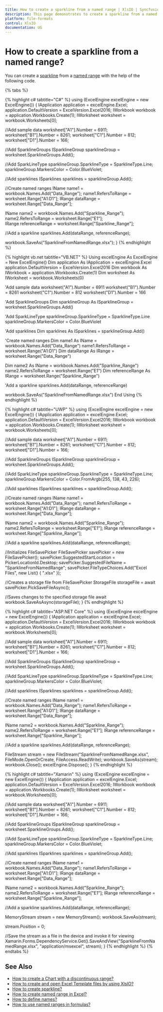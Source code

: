 ```yaml
---
title: How to create a sparkline from a named range | XlsIO | Syncfusion
description: This page demonstrates to create a sparkline from a named range using Syncfusion .NET Excel library (XlsIO).
platform: file-formats
control: XlsIO
documentation: UG
---
```


# How to create a sparkline from a named range?

You can create a [sparkline](https://help.syncfusion.com/file-formats/xlsio/working-with-charts#sparkline) from a [named range](https://help.syncfusion.com/file-formats/xlsio/faq#how-to-use-named-ranges-with-xlsio) with the help of the following code.

{% tabs %}  

{% highlight c# tabtitle="C#" %}
using (ExcelEngine excelEngine = new ExcelEngine())
{
  IApplication application = excelEngine.Excel;
  application.DefaultVersion = ExcelVersion.Excel2016;
  IWorkbook workbook = application.Workbooks.Create(1);
  IWorksheet worksheet = workbook.Worksheets[0];

  //Add sample data
  worksheet["A1"].Number = 6911;
  worksheet["B1"].Number = 8261;
  worksheet["C1"].Number = 812;
  worksheet["D1"].Number = 166;

  //Add SparklineGroups
  ISparklineGroup sparklineGroup = worksheet.SparklineGroups.Add();

  //Add SparkLineType
  sparklineGroup.SparklineType = SparklineType.Line;
  sparklineGroup.MarkersColor = Color.BlueViolet;

  //Add sparklines
  ISparklines sparklines = sparklineGroup.Add();

  //Create named ranges
  IName name1 = workbook.Names.Add("Data_Range");
  name1.RefersToRange = worksheet.Range["A1:D1"];
  IRange dataRange = worksheet.Range["Data_Range"];

  IName name2 = workbook.Names.Add("Sparkline_Range");
  name2.RefersToRange = worksheet.Range["E1"];                
  IRange referenceRange = worksheet.Range["Sparkline_Range"];

  //Add a sparkline
  sparklines.Add(dataRange, referenceRange);

  workbook.SaveAs("SparklineFromNamedRange.xlsx");
}
{% endhighlight %}

{% highlight vb.net tabtitle="VB.NET" %}
Using excelEngine As ExcelEngine = New ExcelEngine()
  Dim application As IApplication = excelEngine.Excel
  application.DefaultVersion = ExcelVersion.Excel2016
  Dim workbook As IWorkbook = application.Workbooks.Create(1)
  Dim worksheet As IWorksheet = workbook.Worksheets(0)

  'Add sample data
  worksheet("A1").Number = 6911
  worksheet("B1").Number = 8261
  worksheet("C1").Number = 812
  worksheet("D1").Number = 166

  'Add SparklineGroups
  Dim sparklineGroup As ISparklineGroup = worksheet.SparklineGroups.Add()

  'Add SparkLineType
  sparklineGroup.SparklineType = SparklineType.Line
  sparklineGroup.MarkersColor = Color.BlueViolet

  'Add sparklines
  Dim sparklines As ISparklines = sparklineGroup.Add()

  'Create named ranges
  Dim name1 As IName = workbook.Names.Add("Data_Range")
  name1.RefersToRange = worksheet.Range("A1:D1")
  Dim dataRange As IRange = worksheet.Range("Data_Range")

  Dim name2 As IName = workbook.Names.Add("Sparkline_Range")
  name2.RefersToRange = worksheet.Range("E1")
  Dim referenceRange As IRange = worksheet.Range("Sparkline_Range")

  'Add a sparkline
  sparklines.Add(dataRange, referenceRange)

  workbook.SaveAs("SparklineFromNamedRange.xlsx")
End Using
{% endhighlight %}

{% highlight c# tabtitle="UWP" %}
using (ExcelEngine excelEngine = new ExcelEngine())
{
  IApplication application = excelEngine.Excel;
  application.DefaultVersion = ExcelVersion.Excel2016;
  IWorkbook workbook = application.Workbooks.Create(1);
  IWorksheet worksheet = workbook.Worksheets[0];

  //Add sample data
  worksheet["A1"].Number = 6911;
  worksheet["B1"].Number = 8261;
  worksheet["C1"].Number = 812;
  worksheet["D1"].Number = 166;

  //Add SparklineGroups
  ISparklineGroup sparklineGroup = worksheet.SparklineGroups.Add();

  //Add SparkLineType
  sparklineGroup.SparklineType = SparklineType.Line;
  sparklineGroup.MarkersColor = Color.FromArgb(255, 138, 43, 226);

  //Add sparklines
  ISparklines sparklines = sparklineGroup.Add();

  //Create named ranges
  IName name1 = workbook.Names.Add("Data_Range");
  name1.RefersToRange = worksheet.Range["A1:D1"];
  IRange dataRange = worksheet.Range["Data_Range"];

  IName name2 = workbook.Names.Add("Sparkline_Range");
  name2.RefersToRange = worksheet.Range["E1"];
  IRange referenceRange = worksheet.Range["Sparkline_Range"];

  //Add a sparkline
  sparklines.Add(dataRange, referenceRange);

  //Initializes FileSavePicker
  FileSavePicker savePicker = new FileSavePicker();
  savePicker.SuggestedStartLocation = PickerLocationId.Desktop;
  savePicker.SuggestedFileName = "SparklineFromNamedRange";
  savePicker.FileTypeChoices.Add("Excel Files", new List<string>() { ".xlsx" });

  //Creates a storage file from FileSavePicker
  StorageFile storageFile = await savePicker.PickSaveFileAsync();

  //Saves changes to the specified storage file
  await workbook.SaveAsAsync(storageFile);
}
{% endhighlight %}

{% highlight c# tabtitle="ASP.NET Core" %}
using (ExcelEngine excelEngine = new ExcelEngine())
{
  IApplication application = excelEngine.Excel;
  application.DefaultVersion = ExcelVersion.Excel2016;
  IWorkbook workbook = application.Workbooks.Create(1);
  IWorksheet worksheet = workbook.Worksheets[0];

  //Add sample data
  worksheet["A1"].Number = 6911;
  worksheet["B1"].Number = 8261;
  worksheet["C1"].Number = 812;
  worksheet["D1"].Number = 166;

  //Add SparklineGroups
  ISparklineGroup sparklineGroup = worksheet.SparklineGroups.Add();

  //Add SparkLineType
  sparklineGroup.SparklineType = SparklineType.Line;
  sparklineGroup.MarkersColor = Color.BlueViolet;

  //Add sparklines
  ISparklines sparklines = sparklineGroup.Add();

  //Create named ranges
  IName name1 = workbook.Names.Add("Data_Range");
  name1.RefersToRange = worksheet.Range["A1:D1"];
  IRange dataRange = worksheet.Range["Data_Range"];

  IName name2 = workbook.Names.Add("Sparkline_Range");
  name2.RefersToRange = worksheet.Range["E1"];
  IRange referenceRange = worksheet.Range["Sparkline_Range"];

  //Add a sparkline
  sparklines.Add(dataRange, referenceRange);

  FileStream stream = new FileStream("SparklineFromNamedRange.xlsx", FileMode.OpenOrCreate, FileAccess.ReadWrite);
  workbook.SaveAs(stream);
  workbook.Close();
  excelEngine.Dispose();
}
{% endhighlight %}

{% highlight c# tabtitle="Xamarin" %}
using (ExcelEngine excelEngine = new ExcelEngine())
{
  IApplication application = excelEngine.Excel;
  application.DefaultVersion = ExcelVersion.Excel2016;
  IWorkbook workbook = application.Workbooks.Create(1);
  IWorksheet worksheet = workbook.Worksheets[0];

  //Add sample data
  worksheet["A1"].Number = 6911;
  worksheet["B1"].Number = 8261;
  worksheet["C1"].Number = 812;
  worksheet["D1"].Number = 166;

  //Add SparklineGroups
  ISparklineGroup sparklineGroup = worksheet.SparklineGroups.Add();

  //Add SparkLineType
  sparklineGroup.SparklineType = SparklineType.Line;
  sparklineGroup.MarkersColor = Color.BlueViolet;

  //Add sparklines
  ISparklines sparklines = sparklineGroup.Add();

  //Create named ranges
  IName name1 = workbook.Names.Add("Data_Range");
  name1.RefersToRange = worksheet.Range["A1:D1"];
  IRange dataRange = worksheet.Range["Data_Range"];

  IName name2 = workbook.Names.Add("Sparkline_Range");
  name2.RefersToRange = worksheet.Range["E1"];
  IRange referenceRange = worksheet.Range["Sparkline_Range"];

  //Add a sparkline
  sparklines.Add(dataRange, referenceRange);

  MemoryStream stream = new MemoryStream();
  workbook.SaveAs(stream);

  stream.Position = 0;

  //Save the stream as a file in the device and invoke it for viewing
  Xamarin.Forms.DependencyService.Get<ISave>().SaveAndView("SparklineFromNamedRange.xlsx", "application/msexcel", stream);
}
{% endhighlight %}
{% endtabs %}

## See Also

* [How to create a Chart with a discontinuous range?](how-to-create-a-chart-with-a-discontinuous-range)
* [How to create and open Excel Template files by using XlsIO?](how-to-create-and-open-excel-template-files-by-using-xlsio)
* [How to create sparkline?](https://help.syncfusion.com/file-formats/xlsio/working-with-charts#sparkline)
* [How to create named range in Excel?](https://help.syncfusion.com/file-formats/xlsio/migrate-from-office-automation-to-syncfusion-xlsio/create-named-range-in-excel)
* [How to define names?](https://help.syncfusion.com/file-formats/xlsio/working-with-formulas#defined-names)
* [How to use named ranges in formulas?](https://help.syncfusion.com/file-formats/xlsio/working-with-formulas#named-ranges-in-formulas)
